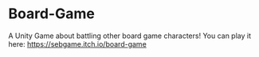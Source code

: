 # Board-Game
A Unity Game about battling other board game characters!
You can play it here: https://sebgame.itch.io/board-game 
